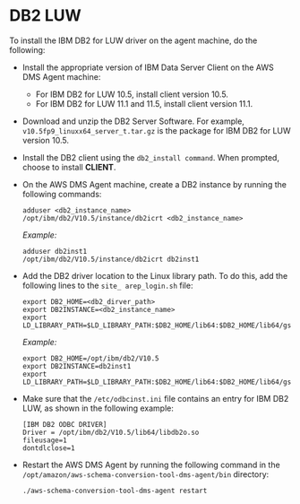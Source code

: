 # DB2 LUW<a name="CHAP_LargeDBs.SBS.configure-dms-agent-linux-host.db2"></a>

To install the IBM DB2 for LUW driver on the agent machine, do the following:
+ Install the appropriate version of IBM Data Server Client on the AWS DMS Agent machine:
  + For IBM DB2 for LUW 10\.5, install client version 10\.5\.
  + For IBM DB2 for LUW 11\.1 and 11\.5, install client version 11\.1\.
+ Download and unzip the DB2 Server Software\. For example, `v10.5fp9_linuxx64_server_t.tar.gz` is the package for IBM DB2 for LUW version 10\.5\.
+ Install the DB2 client using the `db2_install command`\. When prompted, choose to install **CLIENT**\.
+ On the AWS DMS Agent machine, create a DB2 instance by running the following commands:

  ```
  adduser <db2_instance_name>
  /opt/ibm/db2/V10.5/instance/db2icrt <db2_instance_name>
  ```

  *Example:*

  ```
  adduser db2inst1
  /opt/ibm/db2/V10.5/instance/db2icrt db2inst1
  ```
+ Add the DB2 driver location to the Linux library path\. To do this, add the following lines to the `site_ arep_login.sh` file:

  ```
  export DB2_HOME=<db2_dirver_path>
  export DB2INSTANCE=<db2_instance_name>
  export LD_LIBRARY_PATH=$LD_LIBRARY_PATH:$DB2_HOME/lib64:$DB2_HOME/lib64/gskit_db2
  ```

  *Example:*

  ```
  export DB2_HOME=/opt/ibm/db2/V10.5
  export DB2INSTANCE=db2inst1
  export LD_LIBRARY_PATH=$LD_LIBRARY_PATH:$DB2_HOME/lib64:$DB2_HOME/lib64/gskit_db2
  ```
+ Make sure that the `/etc/odbcinst.ini` file contains an entry for IBM DB2 LUW, as shown in the following example:

  ```
  [IBM DB2 ODBC DRIVER]
  Driver = /opt/ibm/db2/V10.5/lib64/libdb2o.so 
  fileusage=1
  dontdlclose=1
  ```
+ Restart the AWS DMS Agent by running the following command in the `/opt/amazon/aws-schema-conversion-tool-dms-agent/bin` directory:

  ```
  ./aws-schema-conversion-tool-dms-agent restart
  ```